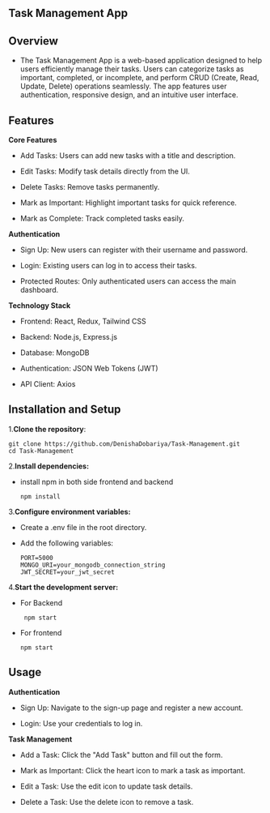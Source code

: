 ## Task Management App

## Overview

- The Task Management App is a web-based application designed to help users efficiently manage their tasks. Users can categorize tasks as important, completed, or incomplete, and perform CRUD (Create, Read, Update, Delete) operations seamlessly. The app features user authentication, responsive design, and an intuitive user interface.

## Features

**Core Features**

- Add Tasks: Users can add new tasks with a title and description.

- Edit Tasks: Modify task details directly from the UI.

- Delete Tasks: Remove tasks permanently.

- Mark as Important: Highlight important tasks for quick reference.

- Mark as Complete: Track completed tasks easily.

**Authentication**

- Sign Up: New users can register with their username and password.

- Login: Existing users can log in to access their tasks.

- Protected Routes: Only authenticated users can access the main dashboard.

**Technology Stack**

- Frontend: React, Redux, Tailwind CSS

- Backend: Node.js, Express.js

- Database: MongoDB

- Authentication: JSON Web Tokens (JWT)

- API Client: Axios

## Installation and Setup

1.**Clone the repository**:

    git clone https://github.com/DenishaDobariya/Task-Management.git
    cd Task-Management

2.**Install dependencies:**
- install npm in both side frontend and backend

      npm install

3.**Configure environment variables:**

- Create a .env file in the root directory.

- Add the following variables:

      PORT=5000
      MONGO_URI=your_mongodb_connection_string
      JWT_SECRET=your_jwt_secret

4.**Start the development server:**
- For Backend

       npm start

- For frontend

      npm start

## Usage

**Authentication**

- Sign Up: Navigate to the sign-up page and register a new account.

- Login: Use your credentials to log in.

**Task Management**

- Add a Task: Click the "Add Task" button and fill out the form.
 
- Mark as Important: Click the heart icon to mark a task as important.

- Edit a Task: Use the edit icon to update task details.

- Delete a Task: Use the delete icon to remove a task.

      
  
